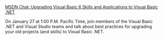 <a href="http://msdn.microsoft.com/chats/" target="_blank">MSDN Chat: Upgrading Visual Basic 6 Skills and Applications to Visual Basic .NET</a>
		  

  
On January 27 at 1:00 P.M. Pacific Time, join members of the Visual Basic .NET and Visual Studio teams and talk about best practices for upgrading your old projects (and skills) to Visual Basic .NET.